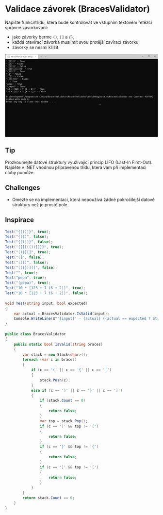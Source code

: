 ﻿# Validace závorek (BracesValidator)

Napište funkci/třídu, která bude kontrolovat ve vstupním textovém řetězci správné závorkování:
* jako závorky berme `()`, `[]` a `{}`,
* každá otevírací závorka musí mít svou protější zavírací závorku,
* závorky se nesmí křížit.

![Screenshot](images/Screenshot.png)

## Tip
Prozkoumejte datové struktury využívající princip LIFO (Last-In First-Out). Najděte v .NET vhodnou připravenou třídu, která vám při implementaci úlohy pomůže.

## Challenges
* Omezte se na implementaci, která nepoužívá žádné pokročilejší datové struktury než je prosté pole.

## Inspirace
```csharp
Test("{[()]}", true);
Test("{(})", false);
Test("{[(])}", false);
Test("{{[[(())]]}}", true);
Test("(){}[]", true);
Test("(]", false);
Test("[(])", false);
Test("[({})](]", false);
Test("", true);
Test("pepa", true);
Test("(pepa)", true);
Test("10 * [123 + 7 (6 + 2)]", true);
Test("10 * [123 + 7 (6 + 2))", false);

void Test(string input, bool expected)
{
	var actual = BracesValidator.IsValid(input);
	Console.WriteLine($"'{input}' - {actual} {(actual == expected ? String.Empty : "TEST FAILED")}");
}

public class BracesValidator
{
	public static bool IsValid(string braces)
	{
		var stack = new Stack<char>();
		foreach (var c in braces)
		{
			if (c == '(' || c == '{' || c == '[')
			{
				stack.Push(c);
			}
			else if (c == ')' || c == '}' || c == ']')
			{
				if (stack.Count == 0)
				{
					return false;
				}
				var top = stack.Pop();
				if (c == ')' && top != '(')
				{
					return false;
				}
				if (c == '}' && top != '{')
				{
					return false;
				}
				if (c == ']' && top != '[')
				{
					return false;
				}
			}
		}
		return stack.Count == 0;
	}
}
```

